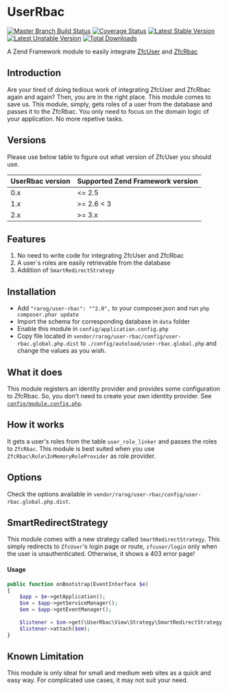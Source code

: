 UserRbac
========
[![Master Branch Build Status](https://api.travis-ci.org/rarog/UserRbac.svg?branch=master)](http://travis-ci.org/rarog/UserRbac)
[![Coverage Status](https://coveralls.io/repos/github/rarog/UserRbac/badge.svg?branch=master)](https://coveralls.io/github/rarog/UserRbac?branch=master)
[![Latest Stable Version](https://poser.pugx.org/rarog/user-rbac/v/stable.png)](https://packagist.org/packages/rarog/user-rbac)
[![Latest Unstable Version](https://poser.pugx.org/rarog/user-rbac/v/unstable.png)](https://packagist.org/packages/rarog/user-rbac)
[![Total Downloads](https://poser.pugx.org/rarog/user-rbac/downloads.png)](https://packagist.org/packages/rarog/user-rbac)

A Zend Framework module to easily integrate [ZfcUser](https://github.com/ZF-Commons/ZfcUser) and [ZfcRbac](https://github.com/ZF-Commons/zfc-rbac)

## Introduction
Are your tired of doing tedious work of integrating ZfcUser and ZfcRbac again and again? Then, you are in the right place. This module comes to save us. This module, simply, gets roles of a user from the database and passes it to the ZfcRbac. You only need to focus on the domain logic of your application. No more repetive tasks.

## Versions
Please use below table to figure out what version of ZfcUser you should use.

| UserRbac version | Supported Zend Framework version |
|------------------|----------------------------------|
| 0.x              | <= 2.5                           |
| 1.x              | >= 2.6 < 3                       |
| 2.x              | >= 3.x                           |

## Features
1. No need to write code for integrating ZfcUser and ZfcRbac
2. A user`s roles are easily retrievable from the database
3. Addition of `SmartRedirectStrategy`

## Installation
* Add `"rarog/user-rbac": "^2.0",` to your composer.json and run `php composer.phar update`
* Import the schema for corresponding database in `data` folder
* Enable this module in `config/application.config.php`
* Copy file located in `vendor/rarog/user-rbac/config/user-rbac.global.php.dist` to `./config/autoload/user-rbac.global.php` and change the values as you wish.

## What it does
This module registers an identity provider and provides some configuration to ZfcRbac. So, you don't need to create your own identity provider. See [`config/module.config.php`](https://github.com/rarog/UserRbac/blob/master/config/module.config.php#L4).

## How it works
It gets a user's roles from the table `user_role_linker` and passes the roles to `ZfcRbac`. This module is best suited when you use `ZfcRbac\Role\InMemoryRoleProvider` as role provider.

## Options
Check the options available in `vendor/rarog/user-rbac/config/user-rbac.global.php.dist`. 

## SmartRedirectStrategy

This module comes with a new strategy called `SmartRedirectStrategy`. This simply redirects to `ZfcUser`'s login page or route, `zfcuser/login` only when the user is unauthenticated. Otherwise, it shows a 403 error page!

#### Usage
```php
public function onBootstrap(EventInterface $e)
{
    $app = $e->getApplication();
    $sm = $app->getServiceManager();
    $em = $app->getEventManager();
    
    $listener = $sm->get(\UserRbac\View\Strategy\SmartRedirectStrategy::class);
    $listener->attach($em);
}
```

## Known Limitation
This module is only ideal for small and medium web sites as a quick and easy way. For complicated use cases, it may not suit your need.

